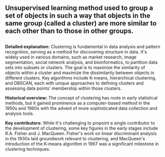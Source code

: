 ## Unsupervised learning method used to group a set of objects in such a way that objects in the same group (called a cluster) are more similar to each other than to those in other groups.
##

**Detailed explanation:** Clustering is fundamental in data analysis and pattern recognition, serving as a method for discovering structure in data. It's widely used in various domains, such as market research, image segmentation, social network analysis, and bioinformatics, to partition data sets into subsets or clusters. The goal is to maximize the similarity of objects within a cluster and maximize the dissimilarity between objects in different clusters. Key algorithms include K-means, hierarchical clustering, and DBSCAN, each with unique approaches to defining clusters and assessing data points' membership within those clusters.

**Historical overview:** The concept of clustering has roots in early statistical methods, but it gained prominence as a computer-based method in the 1950s and 1960s with the advent of more sophisticated data collection and analysis tools.

**Key contributors:** While it's challenging to pinpoint a single contributor to the development of clustering, some key figures in the early stages include R.A. Fisher and J. MacQueen. Fisher's work on linear discriminant analysis in the 1930s laid groundwork relevant to clustering, and MacQueen's introduction of the K-means algorithm in 1967 was a significant milestone in clustering techniques.